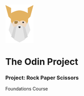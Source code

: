 ![The Odin Project](./img/favicon.svg)

# The Odin Project

### Project: Rock Paper Scissors

Foundations Course
